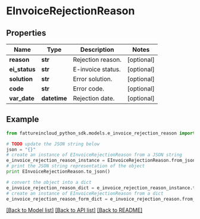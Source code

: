 # EInvoiceRejectionReason


## Properties
Name | Type | Description | Notes
------------ | ------------- | ------------- | -------------
**reason** | **str** | Rejection reason. | [optional] 
**ei_status** | **str** | E-invoice status. | [optional] 
**solution** | **str** | Error solution. | [optional] 
**code** | **str** | Error code. | [optional] 
**var_date** | **datetime** | Rejection date. | [optional] 

## Example

```python
from fattureincloud_python_sdk.models.e_invoice_rejection_reason import EInvoiceRejectionReason

# TODO update the JSON string below
json = "{}"
# create an instance of EInvoiceRejectionReason from a JSON string
e_invoice_rejection_reason_instance = EInvoiceRejectionReason.from_json(json)
# print the JSON string representation of the object
print EInvoiceRejectionReason.to_json()

# convert the object into a dict
e_invoice_rejection_reason_dict = e_invoice_rejection_reason_instance.to_dict()
# create an instance of EInvoiceRejectionReason from a dict
e_invoice_rejection_reason_form_dict = e_invoice_rejection_reason.from_dict(e_invoice_rejection_reason_dict)
```
[[Back to Model list]](../README.md#documentation-for-models) [[Back to API list]](../README.md#documentation-for-api-endpoints) [[Back to README]](../README.md)


